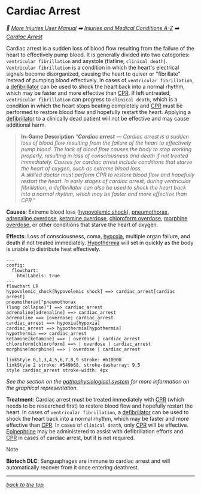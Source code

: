 # Cardiac Arrest

<!-- @generate_breadcrumb_trail {"template": "_:file_folder: {0}_", "connector": " :arrow_right: "} -->
_:file_folder: [More Injuries User Manual](/docs/wiki/README.md) :arrow_right: [Injuries and Medical Conditions A-Z](/docs/wiki/injuries/README.md) :arrow_right: [Cardiac Arrest](/docs/wiki/injuries/cardiac-arrest.md)_
<!-- @end_generated_block -->

Cardiac arrest is a sudden loss of blood flow resulting from the failure of the heart to effectively pump blood. It is generally divided into two categories: `ventricular fibrillation` and asystole (flatline, `clinical death`). `Ventricular fibrillation` is a condition in which the heart's electrical signals become disorganized, causing the heart to quiver or "fibrillate" instead of pumping blood effectively. In cases of `ventricular fibrillation`, a [defibrillator](/docs/wiki/medical-devices.md#defibrillator) can be used to shock the heart back into a normal rhythm, which may be faster and more effective than [CPR](/docs/wiki/medical-devices.md#cpr). If left untreated, `ventricular fibrillation` can progress to `clinical death`, which is a condition in which the heart stops beating completely and [CPR](/docs/wiki/medical-devices.md#cpr) must be performed to restore blood flow and hopefully restart the heart. Applying a [defibrillator](/docs/wiki/medical-devices.md#defibrillator) to a clinically dead patient will not be effective and may cause additional harm.

> **In-Game Description**
> _"**Cardiac arrest** &mdash; Cardiac arrest is a sudden loss of blood flow resulting from the failure of the heart to effectively pump blood. The lack of blood flow causes the body to stop working properly, resulting in loss of consciousness and death if not treated immediately. Causes for cardiac arrest include conditions that starve the heart of oxygen, such as extreme blood loss.  
> A skilled doctor must perform CPR to restore blood flow and hopefully restart the heart. In early stages of cardiac arrest, during ventricular fibrillation, a defibrillator can also be used to shock the heart back into a normal rhythm, which may be faster and more effective than CPR."_

**Causes**: Extreme blood loss ([hypovolemic shock](/docs/wiki/injuries/hypovolemic-shock.md#hypovolemic-shock)), [pneumothorax](/docs/wiki/injuries/lung-collapse.md#lung-collapse), [adrenaline overdose](/docs/wiki/injuries/adrenaline-rush.md#adrenaline-rush), [ketamine overdose](/docs/wiki/injuries/ketamine-buildup.md#ketamine-buildup), [chloroform overdose](/docs/wiki/injuries/chloroform-buildup.md#chloroform-buildup), [morphine overdose](/docs/wiki/injuries/morphine-high.md#morphine-high), or other conditions that starve the heart of oxygen.

**Effects**: Loss of consciousness, coma, [hypoxia](/docs/wiki/injuries/hypoxia.md#hypoxia), multiple organ failure, and death if not treated immediately. [Hypothermia](/docs/wiki/injuries/hypothermia.md#hypothermia) will set in quickly as the body is unable to distribute heat effectively.

```mermaid
---
config:
  flowchart:
    htmlLabels: true
---
flowchart LR
hypovolemic_shock[hypovolemic shock] ==> cardiac_arrest[cardiac arrest]
pneumothorax["pneumothorax
(lung collapse)"] ==> cardiac_arrest
adrenaline[adrenaline] ==> cardiac_arrest
adrenaline ==> |overdose| cardiac_arrest
cardiac_arrest ==> hypoxia[hypoxia]
cardiac_arrest ==> hypothermia[hypothermia]
hypothermia ==> cardiac_arrest
ketamine[ketamine] ==> | overdose | cardiac_arrest
chloroform[chloroform] ==> | overdose | cardiac_arrest
morphine[morphine] ==> | overdose | cardiac_arrest

linkStyle 0,1,3,4,5,6,7,8,9 stroke: #b10000
linkStyle 2 stroke: #549b68, stroke-dasharray: 9,5
style cardiac_arrest stroke-width: 4px
```

*See the section on the [pathophysiological system](/docs/wiki/pathophysiological-system.md#pathophysiological-system) for more information on the graphical representation.*

**Treatment**: Cardiac arrest must be treated immediately with [CPR](/docs/wiki/medical-devices.md#cpr) (which needs to be researched first) to restore blood flow and hopefully restart the heart. In cases of `ventricular fibrillation`, a [defibrillator](/docs/wiki/medical-devices.md#defibrillator) can be used to shock the heart back into a normal rhythm, which may be faster and more effective than [CPR](/docs/wiki/medical-devices.md#cpr). In cases of `clinical death`, only [CPR](/docs/wiki/medical-devices.md#cpr) will be effective. [Epinephrine](/docs/wiki/medical-devices.md#epinephrine-autoinjector) may be administered to assist with defibrillation efforts and [CPR](/docs/wiki/medical-devices.md#cpr) in cases of cardiac arrest, but it is not required.

> [!NOTE]
> **Biotech DLC**: Sanguaphages are immune to cardiac arrest and will automatically recover from it once entering deathrest.

<!-- @generate_link_to_top {"template": "---\n_[back to the top]({1})_"} -->
---
_[back to the top](#cardiac-arrest)_
<!-- @end_generated_block -->
